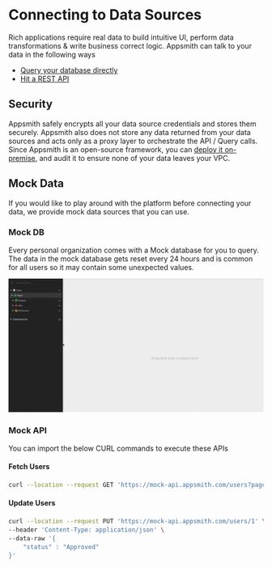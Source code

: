 # Connecting to Data Sources

Rich applications require real data to build intuitive UI, perform data transformations & write business correct logic. Appsmith can talk to your data in the following ways

* [Query your database directly](./)
* [Hit a REST API](connect-to-apis/)

## Security

Appsmith safely encrypts all your data source credentials and stores them securely. Appsmith also does not store any data returned from your data sources and acts only as a proxy layer to orchestrate the API / Query calls. Since Appsmith is an open-source framework, you can [deploy it on-premise](../../setup/), and audit it to ensure none of your data leaves your VPC.

## Mock Data

If you would like to play around with the platform before connecting your data, we provide mock data sources that you can use.

### Mock DB

Every personal organization comes with a Mock database for you to query. The data in the mock database gets reset every 24 hours and is common for all users so it may contain some unexpected values.

![](../../.gitbook/assets/mock-db.gif)

### Mock API

You can import the below CURL commands to execute these APIs

#### Fetch Users

```bash
curl --location --request GET 'https://mock-api.appsmith.com/users?page=1'
```

#### Update Users

```bash
curl --location --request PUT 'https://mock-api.appsmith.com/users/1' \
--header 'Content-Type: application/json' \
--data-raw '{
	"status" : "Approved"
}'
```

